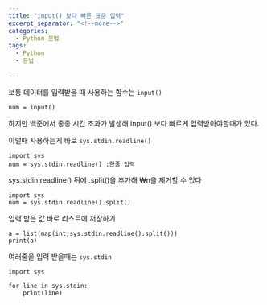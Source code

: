 ```yaml
---
title: "input() 보다 빠른 표준 입력"
excerpt_separator: "<!--more-->"
categories:
  - Python 문법
tags:
  - Python
  - 문법
  
---
```


보통 데이터를 입력받을 때 사용하는 함수는 ```input()```

```
num = input() 
```

하지만 백준에서 종종 시간 초과가 발생해 input() 보다 빠르게 입력받아야할때가 있다.


이럴때 사용하는게 바로 ```sys.stdin.readline()```

```
import sys
num = sys.stdin.readline() :한줄 입력

```

sys.stdin.readline() 뒤에 .split()을 추가해 ₩n을 제거할 수 있다

```
import sys
num = sys.stdin.readline().split()

```

 입력 받은 값 바로 리스트에 저장하기 
```
a = list(map(int,sys.stdin.readline().split()))
print(a)
```



여러줄을 입력 받을때는 ```sys.stdin```

```
import sys
 
for line in sys.stdin:
    print(line)
```

